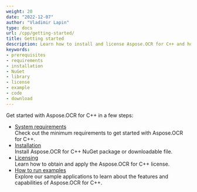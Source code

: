 ```yaml
---
weight: 20
date: "2022-12-07"
author: "Vladimir Lapin"
type: docs
url: /cpp/getting-started/
title: Getting started
description: Learn how to install and license Aspose.OCR for C++ and how to write simple OCR applications.
keywords:
- prerequisites
- requirements
- installation
- NuGet
- library
- license
- example
- code
- download
---
```


Get started with Aspose.OCR for C++ in a few steps:

- [System requirements](/ocr/cpp/system-requirements/)  
  Check out the minimum requirements to get started with Aspose.OCR for C++.
- [Installation](/ocr/cpp/installation/)  
  Install Aspose.OCR for C++ NuGet package or downloadable file.
- [Licensing](/ocr/cpp/licensing/)  
  Learn how to obtain and apply the Aspose.OCR for C++ license.
- [How to run examples](/ocr/cpp/how-to-run-the-examples/)  
  Explore our sample applications to learn about the features and capabilities of Aspose.OCR for C++.
